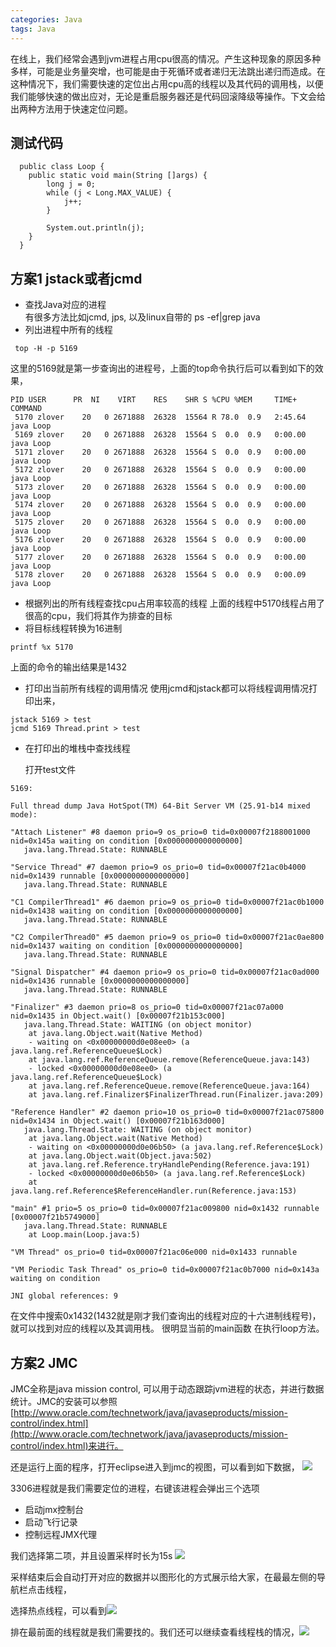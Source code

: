 ```yaml
---
categories: Java 
tags: Java 
---
```


  在线上，我们经常会遇到jvm进程占用cpu很高的情况。产生这种现象的原因多种多样，可能是业务量突增，也可能是由于死循环或者递归无法跳出递归而造成。在这种情况下，我们需要快速的定位出占用cpu高的线程以及其代码的调用栈，以便我们能够快速的做出应对，无论是重启服务器还是代码回滚降级等操作。下文会给出两种方法用于快速定位问题。

## 测试代码
```
  public class Loop {
    public static void main(String []args) {
        long j = 0;
        while (j < Long.MAX_VALUE) {
            j++;
        }

        System.out.println(j);
    }
  }  
```                                                                                                

## 方案1 jstack或者jcmd
* 查找Java对应的进程  
有很多方法比如jcmd, jps, 以及linux自带的 ps -ef|grep java
* 列出进程中所有的线程
```
 top -H -p 5169
```
这里的5169就是第一步查询出的进程号，上面的top命令执行后可以看到如下的效果，  
```
PID USER      PR  NI    VIRT    RES    SHR S %CPU %MEM     TIME+ COMMAND                                     
 5170 zlover    20   0 2671888  26328  15564 R 78.0  0.9   2:45.64 java Loop                                   
 5169 zlover    20   0 2671888  26328  15564 S  0.0  0.9   0:00.00 java Loop                                   
 5171 zlover    20   0 2671888  26328  15564 S  0.0  0.9   0:00.00 java Loop                                   
 5172 zlover    20   0 2671888  26328  15564 S  0.0  0.9   0:00.00 java Loop                                   
 5173 zlover    20   0 2671888  26328  15564 S  0.0  0.9   0:00.00 java Loop                                   
 5174 zlover    20   0 2671888  26328  15564 S  0.0  0.9   0:00.00 java Loop                                   
 5175 zlover    20   0 2671888  26328  15564 S  0.0  0.9   0:00.00 java Loop                                   
 5176 zlover    20   0 2671888  26328  15564 S  0.0  0.9   0:00.00 java Loop                                   
 5177 zlover    20   0 2671888  26328  15564 S  0.0  0.9   0:00.00 java Loop                                   
 5178 zlover    20   0 2671888  26328  15564 S  0.0  0.9   0:00.09 java Loop
```
* 根据列出的所有线程查找cpu占用率较高的线程
上面的线程中5170线程占用了很高的cpu，我们将其作为排查的目标
* 将目标线程转换为16进制
```
printf %x 5170
```
上面的命令的输出结果是1432
* 打印出当前所有线程的调用情况
使用jcmd和jstack都可以将线程调用情况打印出来，
```
jstack 5169 > test
jcmd 5169 Thread.print > test 
```
* 在打印出的堆栈中查找线程
  
  打开test文件

```
5169:

Full thread dump Java HotSpot(TM) 64-Bit Server VM (25.91-b14 mixed mode):

"Attach Listener" #8 daemon prio=9 os_prio=0 tid=0x00007f2188001000 nid=0x145a waiting on condition [0x0000000000000000]
   java.lang.Thread.State: RUNNABLE

"Service Thread" #7 daemon prio=9 os_prio=0 tid=0x00007f21ac0b4000 nid=0x1439 runnable [0x0000000000000000]
   java.lang.Thread.State: RUNNABLE

"C1 CompilerThread1" #6 daemon prio=9 os_prio=0 tid=0x00007f21ac0b1000 nid=0x1438 waiting on condition [0x0000000000000000]
   java.lang.Thread.State: RUNNABLE

"C2 CompilerThread0" #5 daemon prio=9 os_prio=0 tid=0x00007f21ac0ae800 nid=0x1437 waiting on condition [0x0000000000000000]
   java.lang.Thread.State: RUNNABLE

"Signal Dispatcher" #4 daemon prio=9 os_prio=0 tid=0x00007f21ac0ad000 nid=0x1436 runnable [0x0000000000000000]
   java.lang.Thread.State: RUNNABLE

"Finalizer" #3 daemon prio=8 os_prio=0 tid=0x00007f21ac07a000 nid=0x1435 in Object.wait() [0x00007f21b153c000]
   java.lang.Thread.State: WAITING (on object monitor)
	at java.lang.Object.wait(Native Method)
	- waiting on <0x00000000d0e08ee0> (a java.lang.ref.ReferenceQueue$Lock)
	at java.lang.ref.ReferenceQueue.remove(ReferenceQueue.java:143)
	- locked <0x00000000d0e08ee0> (a java.lang.ref.ReferenceQueue$Lock)
	at java.lang.ref.ReferenceQueue.remove(ReferenceQueue.java:164)
	at java.lang.ref.Finalizer$FinalizerThread.run(Finalizer.java:209)

"Reference Handler" #2 daemon prio=10 os_prio=0 tid=0x00007f21ac075800 nid=0x1434 in Object.wait() [0x00007f21b163d000]
   java.lang.Thread.State: WAITING (on object monitor)
	at java.lang.Object.wait(Native Method)
	- waiting on <0x00000000d0e06b50> (a java.lang.ref.Reference$Lock)
	at java.lang.Object.wait(Object.java:502)
	at java.lang.ref.Reference.tryHandlePending(Reference.java:191)
	- locked <0x00000000d0e06b50> (a java.lang.ref.Reference$Lock)
	at java.lang.ref.Reference$ReferenceHandler.run(Reference.java:153)

"main" #1 prio=5 os_prio=0 tid=0x00007f21ac009800 nid=0x1432 runnable [0x00007f21b5749000]
   java.lang.Thread.State: RUNNABLE
	at Loop.main(Loop.java:5)

"VM Thread" os_prio=0 tid=0x00007f21ac06e000 nid=0x1433 runnable 

"VM Periodic Task Thread" os_prio=0 tid=0x00007f21ac0b7000 nid=0x143a waiting on condition 

JNI global references: 9
```

  在文件中搜索0x1432(1432就是刚才我们查询出的线程对应的十六进制线程号)，就可以找到对应的线程以及其调用栈。 很明显当前的main函数
  在执行loop方法。

## 方案2 JMC

JMC全称是java mission control, 可以用于动态跟踪jvm进程的状态，并进行数据统计。JMC的安装可以参照
[http://www.oracle.com/technetwork/java/javaseproducts/mission-control/index.html](http://www.oracle.com/technetwork/java/javaseproducts/mission-control/index.html)来进行。

还是运行上面的程序，打开eclipse进入到jmc的视图，可以看到如下数据，
![](http://ww3.sinaimg.cn/large/87f5e2f6jw1fa30aa7xh3j20li04xtad.jpg)

3306进程就是我们需要定位的进程，右键该进程会弹出三个选项
* 启动jmx控制台
* 启动飞行记录
* 控制远程JMX代理

我们选择第二项，并且设置采样时长为15s
![](http://ww2.sinaimg.cn/large/87f5e2f6jw1fa30a794p0j20rh0jbjv9.jpg)

采样结束后会自动打开对应的数据并以图形化的方式展示给大家，在最最左侧的导航栏点击线程，

选择热点线程，可以看到![](http://ww2.sinaimg.cn/large/87f5e2f6jw1fa30a0rad5j20zl06edha.jpg)

排在最前面的线程就是我们需要找的。我们还可以继续查看线程栈的情况，![](http://ww3.sinaimg.cn/large/87f5e2f6jw1fa309w7s5wj20zy04wq3k.jpg)
